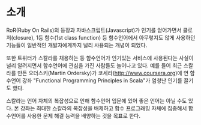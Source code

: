 # 소개

RoR(Ruby On Rails)의 등장과 자바스크립트(Javascript)가 인기를 얻어가면서 
클로저(closure), 1등 함수(1st class function) 등 함수언어에서 아무렇지도 않게 
사용하던 기능들이 일반적인 개발자에게까지 널리 사용되는 개념이 되었다.

또한 트위터가 스칼라를 채용하는 등 함수언어가 인기있는 서비스에 사용된다는 사실이 
널리 알려지면서 함수언어에 관심을 가진 사람들도 늘어나고 있다. 예를 들어 최근 
스칼라를 만든 오더스키(Martin Ordersky)가 코세라(http://www.coursera.org)에 연 
함수언어 강좌 "Functional Programming Principles in Scala"가 엄청난 인기를 끌기도 했다.

스칼라는 언어 자체의 복잡성으로 인해 함수언어 입문에 있어 좋은 언어는 아닐 수도 있다.
본 강좌는 최대한 스칼라의 복잡성을 배제하고 함수 프로그래밍 자체에 집중해서 
함수언어를 사용한 문제 해결 능력을 배양하는 것을 목표로 한다.

